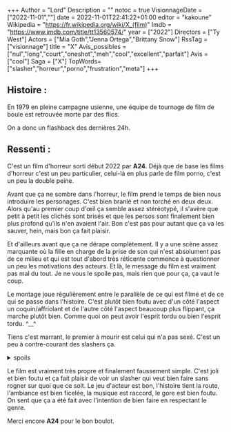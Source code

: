+++
Author = "Lord"
Description = ""
notoc = true
VisionnageDate = ["2022-11-01",""]
date = 2022-11-01T22:41:22+01:00
editor = "kakoune"
Wikipedia = "https://fr.wikipedia.org/wiki/X_(film)"
Imdb = "https://www.imdb.com/title/tt13560574/"
year = ["2022"]
Directors = ["Ty West"]
Actors = ["Mia Goth","Jenna Ortega","Brittany Snow"]
RssTag = ["visionnage"]
title = "X"
Avis_possibles = ["nul","long","court","oneshot","meh","cool","excellent","parfait"]
Avis = ["cool"] 
Saga = ["X"]
TopWords=["slasher","horreur","porno","frustration","meta"]
+++
## Histoire :
En 1979 en pleine campagne usienne, une équipe de tournage de film de boule est retrouvée morte par des flics.

On a donc un flashback des dernières 24h.

## Ressenti :
C'est un film d'horreur sorti début 2022 par **A24**.
Déjà que de base les films d'horreur c'est un peu particulier, celui-là en plus parle de film porno, c'est un peu la double peine.

Avant que ça ne sombre dans l'horreur, le film prend le temps de bien nous introduire les personages.
C'est bien branlé et non torché en deux deux.
Alors qu'au premier coup d'œil ça semble assez stéréotypé, il s'avère que petit à petit les clichés sont brisés et que les persos sont finalement bien plus profond qu'ils n'en avaient l'air.
Bon c'est pas pour autant que ça va les sauver, hein, mais bon ça fait plaisir.

Et d'ailleurs avant que ça ne dérape complètement.
Il y a une scène assez marquante où la fille en charge de la prise de son qui n'est absolument pas de ce milieu et qui est tout d'abord très réticente commence à questionner un peu les motivations des acteurs.
Et là, le message du film est vraiment pas mal du tout.
Je ne vous le spoile pas, mais rien que pour ça, ça vaut le coup.

Le montage joue régulièrement entre le parallèle de ce qui est filmé et de ce qui se passe dans l'histoire.
C'est plutôt bien foutu avec d'un côté l'aspect un coquin/affriolant et de l'autre côté l'aspect beaucoup plus flippant, ça marche plutôt bien.
Comme quoi on peut avoir l'esprit tordu ou bien l'esprit tordu. ^__^

Tiens c'est marrant, le premier à mourir est celui qui n'a pas sexé.
C'est un peu à contre-courant des slashers ça.

<details><summary>spoils</summary>

Rhaaa ce que c'est dégueulasse.
En gros, le couple de vieux qui accueille l'équipe de tournage est quelque peu frustré.
Le vieux a peur de faire une crise cardiaque et n'ose plus baiser avec sa femme mais cette dernière ne veut que ça.

La vieille au max de sa frustration décide donc de commencer à crever les gens.
Quand une bonne partie a été décimé, les vieux commencent à baiser alors qu'ils sont encore couverts de sang.

Le ptit twist final sur le fait que *Maxine* est la fille d'un prédicateur est la ptite cerise sur le gâteau.
Qu'est-ce qui a bien pu la pousser à vouloir devenir actrice porno ?!
C'est ce que l'on découvrira dans **Pearl** le préquel tourné dans la foulée.

C'est marrant d'avoir fait jouer le rôle de la meurtrière et de la victime à la même actrice…

</details>

Le film est vraiment très propre et finalement faussement simple.
C'est joli et bien foutu et ça fait plaisir de voir un slasher qui veut bien faire sans rogner sur quoi que ce soit.
Le jeu d'acteur est bon, l'histoire tient la route, l'ambiance est bien ficelée, la musique est raccord, le gore est bien foutu.
On sent que ça a été fait avec l'intention de bien faire en respectant le genre.

Merci encore **A24** pour le bon boulot.
